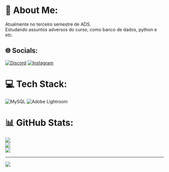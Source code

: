 # 💫 About Me:
Atualmente no terceiro semestre de ADS.<br>Estudando assuntos adversos do curso, como banco de dados, python e etc.


## 🌐 Socials:
[![Discord](https://img.shields.io/badge/Discord-%237289DA.svg?logo=discord&logoColor=white)](https://discord.gg/lguids) [![Instagram](https://img.shields.io/badge/Instagram-%23E4405F.svg?logo=Instagram&logoColor=white)](https://instagram.com/Lguidss) 

# 💻 Tech Stack:
![MySQL](https://img.shields.io/badge/mysql-%2300000f.svg?style=for-the-badge&logo=mysql&logoColor=white) ![Adobe Lightroom](https://img.shields.io/badge/Adobe%20Lightroom-31A8FF.svg?style=for-the-badge&logo=Adobe%20Lightroom&logoColor=white)
# 📊 GitHub Stats:
![](https://github-readme-stats.vercel.app/api?username=Lguids&theme=dark&hide_border=false&include_all_commits=false&count_private=false)<br/>
![](https://github-readme-streak-stats.herokuapp.com/?user=Lguids&theme=dark&hide_border=false)<br/>
![](https://github-readme-stats.vercel.app/api/top-langs/?username=Lguids&theme=dark&hide_border=false&include_all_commits=false&count_private=false&layout=compact)

---
[![](https://visitcount.itsvg.in/api?id=Lguids&icon=0&color=0)](https://visitcount.itsvg.in)

<!-- Proudly created with GPRM ( https://gprm.itsvg.in ) -->
